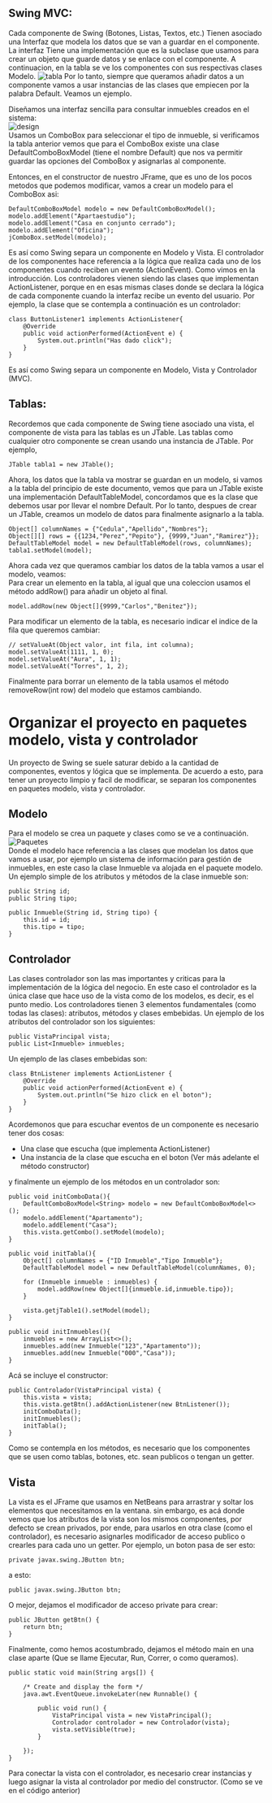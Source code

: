 ## Swing MVC:

Cada componente de Swing (Botones, Listas, Textos, etc.) Tienen asociado una Interfaz que modela los datos que se van a guardar en el componente. La interfaz Tiene una implementación que es la subclase que usamos para crear un objeto que guarde datos y se enlace con el componente. A continuacion, en la tabla se ve los componentes con sus respectivas clases Modelo.
![tabla](./tabla.PNG)
Por lo tanto, siempre que queramos añadir datos a un componente vamos a usar instancias de las clases que empiecen por la palabra Default. Veamos un ejemplo.

Diseñamos una interfaz sencilla para consultar inmuebles creados en el sistema:
</br>
![design](./design.PNG)
</br>
Usamos un ComboBox para seleccionar el tipo de inmueble, si verificamos la tabla anterior vemos que para el ComboBox existe una clase DefaultComboBoxModel (tiene el nombre Default) que nos va permitir guardar las opciones del ComboBox y asignarlas al componente.

Entonces, en el constructor de nuestro JFrame, que es uno de los pocos metodos que podemos modificar, vamos a crear un modelo para el ComboBox asi:

```
DefaultComboBoxModel modelo = new DefaultComboBoxModel();
modelo.addElement("Apartaestudio");
modelo.addElement("Casa en conjunto cerrado");
modelo.addElement("Oficina");
jComboBox.setModel(modelo);
```
Es así como Swing separa un componente en Modelo y Vista. El controlador de los componentes hace referencia a la lógica que realiza cada uno de los componentes cuando reciben un evento (ActionEvent). Como vimos en la introducción. Los controladores vienen siendo las clases que implementan ActionListener, porque en en esas mismas clases donde se declara la lógica de cada componente cuando la interfaz recibe un evento del usuario. Por ejemplo, la clase que se contempla a continuación es un controlador:

```
class ButtonListener1 implements ActionListener{
    @Override
    public void actionPerformed(ActionEvent e) {
        System.out.println("Has dado click");
    }
}
```
Es así como Swing separa un componente en Modelo, Vista y Controlador (MVC).

## Tablas:

Recordemos que cada componente de Swing tiene asociado una vista, el componente de vista para las tablas es un JTable. Las tablas como cualquier otro componente se crean usando una instancia de JTable. Por ejemplo, 
```
JTable tabla1 = new JTable();
```
Ahora, los datos que la tabla va mostrar se guardan en un modelo, si vamos a la tabla del principio de este documento, vemos que para un JTable existe una implementación DefaultTableModel, concordamos que es la clase que debemos usar por llevar el nombre Default. Por lo tanto, despues de crear un JTable, creamos un modelo de datos para finalmente asignarlo a la tabla.
```
Object[] columnNames = {"Cedula","Apellido","Nombres"};
Object[][] rows = {{1234,"Perez","Pepito"}, {9999,"Juan","Ramirez"}};        
DefaultTableModel model = new DefaultTableModel(rows, columnNames);
tabla1.setModel(model);
```
Ahora cada vez que queramos cambiar los datos de la tabla vamos a usar el modelo, veamos:
</br>
Para crear un elemento en la tabla, al igual que una coleccion usamos el método addRow() para añadir un objeto al final.

```
model.addRow(new Object[]{9999,"Carlos","Benitez"});
```

Para modificar un elemento de la tabla, es necesario indicar el indice de la fila que queremos cambiar:

```
// setValueAt(Object valor, int fila, int columna);
model.setValueAt(1111, 1, 0);
model.setValueAt("Aura", 1, 1);
model.setValueAt("Torres", 1, 2);
```
Finalmente para borrar un elemento de la tabla usamos el método removeRow(int row) del modelo que estamos cambiando.

# Organizar el proyecto en paquetes modelo, vista y controlador

Un proyecto de Swing se suele saturar debido a la cantidad de componentes, eventos y lógica que se implementa. De acuerdo a esto, para tener un proyecto limpio y facil de modificar, se separan los componentes en paquetes modelo, vista y controlador.

## Modelo

Para el modelo se crea un paquete y clases como se ve a continuación.</br>
![Paquetes](paquetes.PNG)
</br>
Donde el modelo hace referencia a las clases que modelan los datos que vamos a usar, por ejemplo un sistema de información para gestión de inmuebles, en este caso la clase Inmueble va alojada en el paquete modelo. Un ejemplo simple de los atributos y métodos de la clase inmueble son:

```
public String id;
public String tipo;

public Inmueble(String id, String tipo) {
    this.id = id;
    this.tipo = tipo;
}
```

## Controlador

Las clases controlador son las mas importantes y criticas para la implementación de la lógica del negocio. En este caso el controlador es la única clase que hace uso de la vista como de los modelos, es decir, es el punto medio. Los controladores tienen 3 elementos fundamentales (como todas las clases): atributos, métodos y clases embebidas. Un ejemplo de los atributos del controlador son los siguientes:

```
public VistaPrincipal vista;
public List<Inmueble> inmuebles;
```

Un ejemplo de las clases embebidas son:

```
class BtnListener implements ActionListener {
    @Override
    public void actionPerformed(ActionEvent e) {
        System.out.println("Se hizo click en el boton");
    }
}
```
Acordemonos que para escuchar eventos de un componente es necesario tener dos cosas:
- Una clase que escucha (que implementa ActionListener)
- Una instancia de la clase que escucha en el boton (Ver más adelante el método constructor)

y finalmente un ejemplo de los métodos en un controlador son:

```
public void initComboData(){
    DefaultComboBoxModel<String> modelo = new DefaultComboBoxModel<>();
    modelo.addElement("Apartamento");
    modelo.addElement("Casa");
    this.vista.getCombo().setModel(modelo);
}
```

```
public void initTabla(){
    Object[] columnNames = {"ID Inmueble","Tipo Inmueble"};    
    DefaultTableModel model = new DefaultTableModel(columnNames, 0);
    
    for (Inmueble inmueble : inmuebles) {
        model.addRow(new Object[]{inmueble.id,inmueble.tipo});
    }
    
    vista.getjTable1().setModel(model);
}
```

```
public void initInmuebles(){
    inmuebles = new ArrayList<>();
    inmuebles.add(new Inmueble("123","Apartamento"));
    inmuebles.add(new Inmueble("000","Casa"));
}
```
Acá se incluye el constructor:
```
public Controlador(VistaPrincipal vista) {
    this.vista = vista;
    this.vista.getBtn().addActionListener(new BtnListener());
    initComboData();
    initInmuebles();
    initTabla();
}
```
Como se contempla en los métodos, es necesario que los componentes que se usen como tablas, botones, etc. sean publicos o tengan un getter.

## Vista
La vista es el JFrame que usamos en NetBeans para arrastrar y soltar los elementos que necesitamos en la ventana. sin embargo, es acá donde vemos que los atributos de la vista son los mismos componentes, por defecto se crean privados, por ende, para usarlos en otra clase (como el controlador), es necesario asignarles modificador de acceso publico o crearles para cada uno un getter.
Por ejemplo, un boton pasa de ser esto:
```
private javax.swing.JButton btn;
```
a esto:
```
public javax.swing.JButton btn;
```
O mejor, dejamos el modificador de acceso private para crear: 
```
public JButton getBtn() {
    return btn;
}
```

Finalmente, como hemos acostumbrado, dejamos el método main en una clase aparte (Que se llame Ejecutar, Run, Correr, o como queramos).
```
public static void main(String args[]) {

    /* Create and display the form */
    java.awt.EventQueue.invokeLater(new Runnable() {
        
        public void run() {
            VistaPrincipal vista = new VistaPrincipal();
            Controlador controlador = new Controlador(vista);
            vista.setVisible(true);
        }
        
    });
}
```
Para conectar la vista con el controlador, es necesario crear instancias y luego asignar la vista al controlador por medio del constructor. (Como se ve en el código anterior)